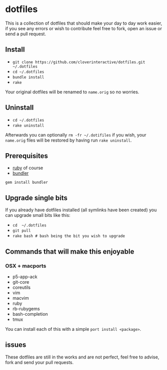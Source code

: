 # dotfiles

This is a collection of dotfiles that should make your day to day work easier, if you see any errors or wish to contribute feel free to fork, open an issue
or send a pull request.

## Install

* `git clone https://github.com/cloverinteractive/dotfiles.git ~/.dotfiles`
* `cd ~/.dotfiles`
* `bundle install`
* `rake`

Your original dotfiles will be renamed to `name.orig` so no worries.

## Uninstall

* `cd ~/.dotfiles`
* `rake uninstall`

Afterwards you can optionally `rm -fr ~/.dotifiles` if you wish, your `name.orig` files will be restored by having run `rake uninstall`.

## Prerequisites

* [ruby](http://www.ruby-lang.org) of course
* [bundler](http://gembundler.com/)

`gem install bundler`

## Upgrade single bits

If you already have dotfiles installed (all symlinks have been created) you can upgrade small bits like this:

* `cd  ~/.dotfiles`
* `git pull`
* `rake bash # bash being the bit you wish to upgrade` 

## Commands that will make this enjoyable

### OSX + macports

* p5-app-ack
* git-core
* coreutils
* vim
* macvim
* ruby
* rb-rubygems
* bash-completion
* tmux

You can install each of this with a simple `port install <package>`.

## issues

These dotfiles are still in the works and are not perfect, feel free to advise, fork and send your pull requests.
